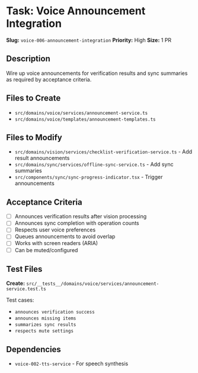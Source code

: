 # Task: Voice Announcement Integration

**Slug:** `voice-006-announcement-integration`
**Priority:** High
**Size:** 1 PR

## Description
Wire up voice announcements for verification results and sync summaries as required by acceptance criteria.

## Files to Create
- `src/domains/voice/services/announcement-service.ts`
- `src/domains/voice/templates/announcement-templates.ts`

## Files to Modify
- `src/domains/vision/services/checklist-verification-service.ts` - Add result announcements
- `src/domains/sync/services/offline-sync-service.ts` - Add sync summaries
- `src/components/sync/sync-progress-indicator.tsx` - Trigger announcements

## Acceptance Criteria
- [ ] Announces verification results after vision processing
- [ ] Announces sync completion with operation counts
- [ ] Respects user voice preferences
- [ ] Queues announcements to avoid overlap
- [ ] Works with screen readers (ARIA)
- [ ] Can be muted/configured

## Test Files
**Create:** `src/__tests__/domains/voice/services/announcement-service.test.ts`

Test cases:
- `announces verification success`
- `announces missing items`
- `summarizes sync results`
- `respects mute settings`

## Dependencies
- `voice-002-tts-service` - For speech synthesis